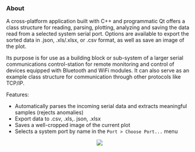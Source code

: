 ### About

A cross-platform application built with C++ and programmatic Qt offers a class structure for reading, parsing, plotting, analyzing and saving the data read from a selected system serial port. Options are available to export the sorted data in .json, .xls/.xlsx, or .csv format, as well as save an image of the plot.

Its purpose is for use as a building block or sub-system of a larger serial communications control-station for remote monitoring and control of devices equipped with Bluetooth and WiFi modules. It can also serve as an example class structure for communication through other protocols like TCP/IP.

Features:
* Automatically parses the incoming serial data and extracts meaningful samples (rejects anomalies)
* Export data to .csv, .xls,. json, .xlsx
* Saves a well-cropped image of the current plot
* Selects a system port by name in the `Port > Choose Port...` menu

<p align="center">
<img src="https://github.com/NickJoannette/SerialControl/blob/class_restructuring/images/serialcontrol_docked_dialog.png">
  </p>


